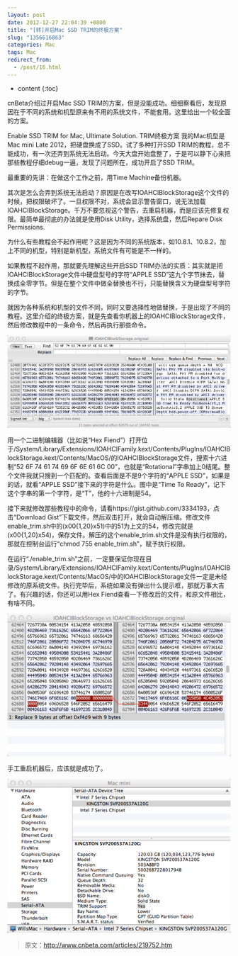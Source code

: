 ```yaml
---
layout: post
date: 2012-12-27 22:04:39 +0800
title: "[转]开启Mac SSD TRIM的终极方案"
slug: "1356616863"
categories: Mac
tags: Mac
redirect_from:
  - /post/16.html
---
```

* content
{:toc}

cnBeta介绍过开启Mac SSD TRIM的方案，但是没能成功。细细察看后，发现原因在于不同的系统和机型原来有不用的系统文件，不能套用。这里给出一个较全面的方案。
<!--more-->
Enable SSD TRIM for Mac, Ultimate Solution. TRIM终极方案 我的Mac机型是Mac mini Late 2012，把硬盘换成了SSD。试了多种打开SSD TRIM的教程，总不能成功，有一次还弄到系统无法启动。今天大盘开始盘整了，于是可以静下心来把那些教程仔细debug一遍，发现了问题所在，成功开启了SSD TRIM。

最重要的先讲：在做这个工作之前，用Time Machine备份机器。

 其次是怎么会弄到系统无法启动？原因是在改写IOAHCIBlockStorage这个文件的时候，把权限破坏了。一旦权限不对，系统会显示警告窗口，说无法加载IOAHCIBlockStorage。千万不要忽视这个警告，去重启机器，而是应该先修复权限。最简单最彻底的办法就是使用Disk Utility，选择系统盘，然后Repare Disk Permissions.

为什么有些教程会不起作用呢？这是因为不同的系统版本，如10.8.1、10.8.2，加上不同的机型，特别是新机型，系统文件有可能是不一样的。

如果教程不起作用，那就要先理解这些开启SSD TRIM办法的实质：其实就是把IOAHCIBlockStorage文件中硬盘型号的字符“APPLE SSD”这九个字节抹去，替换成全零字节。但是在整个文件中做全替换也不行，只能替换含义为硬盘型号字符的字节。

就因为各种系统和机型的文件不同，同时又要选择性地做替换，于是出现了不同的教程。这里介绍的终极方案，就是先查看你机器上的IOAHCIBlockStorage文件，然后修改教程中的一条命令，然后再执行那些命令。

![](/upload/2012/12/27/1.png)

用一个二进制编辑器（比如说“Hex Fiend”）打开位于/System/Library/Extensions/IOAHCIFamily.kext/Contents/PlugIns/IOAHCIBlockStorage.kext/Contents/MacOS/的IOAHCIBlockStorage文件，搜索十六进制“52 6F 74 61 74 69 6F 6E 61 6C 00”，也就是“Rotational”字串加上0结尾。整个文件我就只搜到一个匹配的。查看后面是不是9个字符的“APPLE SSD”，如果是的话，就看“APPLE SSD”接下来的字符是什么。图中是“Time To Ready”，记下这个字串的第一个字符，是“T”，他的十六进制是54。

接下来就修改那些教程中的命令，请看https://gist.github.com/3334193，点击“Download Gist”下载文件，然后双击打开，就会自动解压缩。修改文件enable_trim.sh中的(x00{1,20}x51)中的51为上文的54，修改完就是(x00{1,20}x54)，保存文件。解压的这个enable_trim.sh文件是没有执行权限的，那就在控制台运行“chmod 755 enable_trim.sh”，赋予执行权限。

在运行“./enable_trim.sh”之前，一定要保证你现在目录/System/Library/Extensions/IOAHCIFamily.kext/Contents/PlugIns/IOAHCIBlockStorage.kext/Contents/MacOS/中的IOAHCIBlockStorage文件一定是未经修改的原系统文件。执行完毕后，系统如果没有弹出什么提示框，那就万事大吉了。有兴趣的话，你还可以用Hex Fiend查看一下修改后的文件，和原文件相比，有啥不同。

![](/upload/2012/12/27/2.png)

手工重启机器后，应该就是成功了。

![](/upload/2012/12/27/3.png)


>原文：http://www.cnbeta.com/articles/219752.htm
